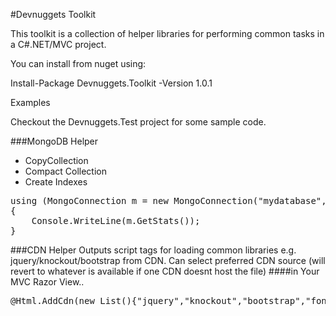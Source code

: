 #Devnuggets Toolkit

This toolkit is a collection of helper libraries for performing common tasks in a C#.NET/MVC project.

You can install from nuget using:

Install-Package Devnuggets.Toolkit -Version 1.0.1

Examples

Checkout the Devnuggets.Test project for some sample code.

###MongoDB Helper

- CopyCollection
- Compact Collection
- Create Indexes

<pre>
using (MongoConnection m = new MongoConnection("mydatabase", new MongoConnectionStringFromWebConfig()))
{
    Console.WriteLine(m.GetStats());
}
</pre>

###CDN Helper
Outputs script tags for loading common libraries e.g. jquery/knockout/bootstrap from CDN.
Can select preferred CDN source (will revert to whatever is available if one CDN doesnt host the file)
####in Your MVC Razor View..
<pre>
@Html.AddCdn(new List<string>(){"jquery","knockout","bootstrap","fontawesome","datatables"}, CdnSourceType.MICROSOFT_AJAX));
</pre>